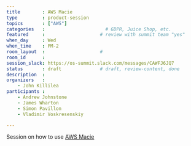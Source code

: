 ```yaml
---
title        : AWS Macie
type         : product-session
topics       : ["AWS"]
categories   :                      # GDPR, Juice Shop, etc.
featured     :                    # review with summit team "yes"
when_day     : Wed
when_time    : PM-2
room_layout  :                    #
room_id      :
session_slack: https://os-summit.slack.com/messages/CAWFJ6JQ7
status       : draft              # draft, review-content, done
description  :
organizers   :
    - John Killilea
participants :
    - Andrew Johnstone
    - James Wharton
    - Simon Pavillon
    - Vladimir Voskresenskiy

---
```


Session on how to use [AWS Macie](https://aws.amazon.com/macie/)

<!-- (add more details about DevSecOps Maturity Model here)

## WHY

(...)

## What

(...)

## Outcomes

(...)

## References

(...) -->

